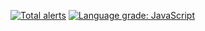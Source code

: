 [![Total alerts](https://img.shields.io/lgtm/alerts/g/AlexisAnzieu/Acti.svg?logo=lgtm&logoWidth=18)](https://lgtm.com/projects/g/AlexisAnzieu/Acti/alerts/)
[![Language grade: JavaScript](https://img.shields.io/lgtm/grade/javascript/g/AlexisAnzieu/Acti.svg?logo=lgtm&logoWidth=18)](https://lgtm.com/projects/g/AlexisAnzieu/Acti/context:javascript)
